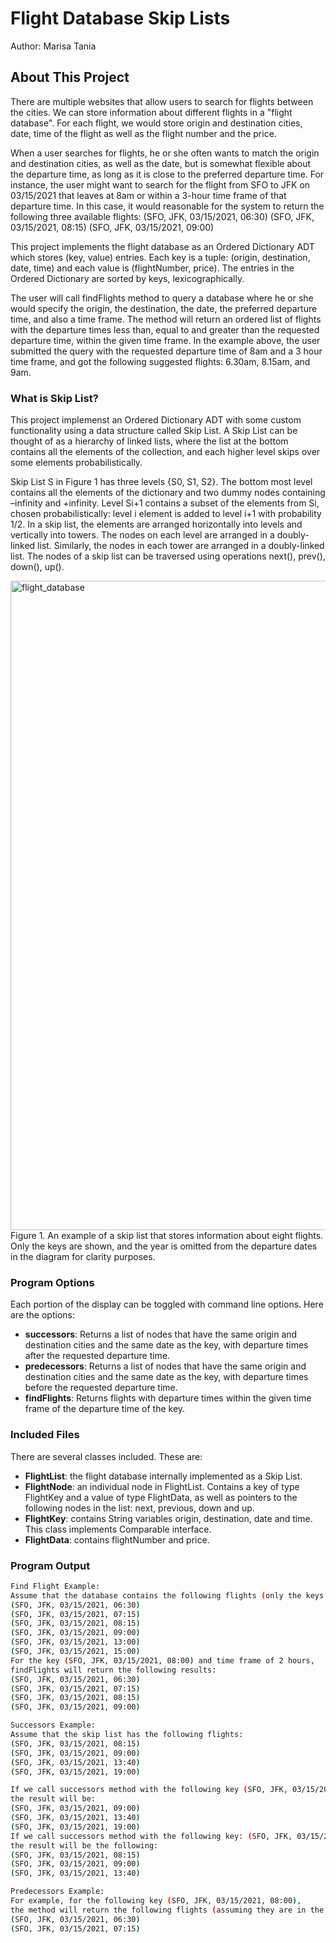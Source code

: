 # Flight Database Skip Lists
Author: Marisa Tania  

## About This Project
There are multiple websites that allow users to search for flights between the cities. We can store information about different flights in a "flight database". For each flight, we would store origin and destination cities, date, time of the flight as well as the flight number and the price.

When a user searches for flights, he or she often wants to match the origin and destination cities, as well as the date, but is somewhat flexible about the departure time, as long as it is close to the preferred departure time. For instance, the user might want to search for the flight from SFO to JFK on 03/15/2021 that leaves at 8am or within a 3-hour time frame of that departure time. In this case, it would reasonable for the system to return the following three available flights:
(SFO, JFK, 03/15/2021, 06:30) (SFO, JFK, 03/15/2021, 08:15) (SFO, JFK, 03/15/2021, 09:00)

This project implements the flight database as an Ordered Dictionary ADT which stores (key, value) entries. Each key is a tuple: (origin, destination, date, time) and each value is (flightNumber, price). The entries in the Ordered Dictionary are sorted by keys, lexicographically.

The user will call findFlights method to query a database where he or she would specify the origin, the destination, the date, the preferred departure time, and also a time frame. The method will return an ordered list of flights with the departure times less than, equal to and greater than the requested departure time, within the given time frame. In the example above, the user submitted the query with the requested departure time of 8am and a 3 hour time frame, and got the following suggested flights: 6.30am, 8.15am, and 9am.

### What is Skip List?
This project implemenst an Ordered Dictionary ADT with some custom functionality using a data structure called Skip List. A Skip List can be thought of as a hierarchy of linked lists, where the list at the bottom contains all the elements of the collection, and each higher level skips over some elements probabilistically.

Skip List S in Figure 1 has three levels {S0, S1, S2}. The bottom most level contains all the elements of the dictionary and two dummy nodes containing –infinity and +infinity. Level Si+1 contains a subset of the elements from Si, chosen probabilistically: level i element is added to level i+1 with probability 1/2. In a skip list, the elements are arranged horizontally into levels and vertically into towers. The nodes on each level are arranged in a doubly-linked list. Similarly, the nodes in each tower are arranged in a doubly-linked list. The nodes of a skip list can be traversed using operations next(), prev(), down(), up().

<img width="1039" alt="flight_database" src="https://user-images.githubusercontent.com/60201466/119555885-38559480-bd53-11eb-9e34-9a40c4c28196.png">
Figure 1. An example of a skip list that stores information about eight flights. Only the keys are shown, and the year is omitted from the departure dates in the diagram for clarity purposes.



### Program Options
Each portion of the display can be toggled with command line options. Here are the options:
- <b>successors</b>: Returns a list of nodes that have the same origin and destination cities and the same date as the key, with departure times after the requested departure time. 
- <b>predecessors</b>: Returns a list of nodes that have the same origin and destination cities and the same date as the key, with departure times before the requested departure time. 
- <b>findFlights</b>: Returns flights with departure times within the given time frame of the departure time of the key.


### Included Files
There are several classes included. These are:
   - <b>FlightList</b>: the flight database internally implemented as a Skip List.
   - <b>FlightNode</b>: an individual node in FlightList. Contains a key of type FlightKey and a value of type FlightData, as well as pointers to the following nodes in the list: next, previous, down and up. 
   - <b>FlightKey</b>: contains String variables origin, destination, date and time. This class implements Comparable interface.
   - <b>FlightData</b>: contains flightNumber and price. 
 

### Program Output 
```bash
Find Flight Example:
Assume that the database contains the following flights (only the keys are mentioned below):
(SFO, JFK, 03/15/2021, 06:30)
(SFO, JFK, 03/15/2021, 07:15)
(SFO, JFK, 03/15/2021, 08:15) 
(SFO, JFK, 03/15/2021, 09:00) 
(SFO, JFK, 03/15/2021, 13:00) 
(SFO, JFK, 03/15/2021, 15:00)
For the key (SFO, JFK, 03/15/2021, 08:00) and time frame of 2 hours, 
findFlights will return the following results:
(SFO, JFK, 03/15/2021, 06:30)
(SFO, JFK, 03/15/2021, 07:15)
(SFO, JFK, 03/15/2021, 08:15) 
(SFO, JFK, 03/15/2021, 09:00)

Successors Example:
Assume that the skip list has the following flights:
(SFO, JFK, 03/15/2021, 08:15) 
(SFO, JFK, 03/15/2021, 09:00) 
(SFO, JFK, 03/15/2021, 13:40) 
(SFO, JFK, 03/15/2021, 19:00)

If we call successors method with the following key (SFO, JFK, 03/15/2021, 08:15), 
the result will be:
(SFO, JFK, 03/15/2021, 09:00) 
(SFO, JFK, 03/15/2021, 13:40) 
(SFO, JFK, 03/15/2021, 19:00)
If we call successors method with the following key: (SFO, JFK, 03/15/2021, 08:00) that is not in the skip list, 
the result will be the following:
(SFO, JFK, 03/15/2021, 08:15) 
(SFO, JFK, 03/15/2021, 09:00) 
(SFO, JFK, 03/15/2021, 13:40)

Predecessors Example:
For example, for the following key (SFO, JFK, 03/15/2021, 08:00), 
the method will return the following flights (assuming they are in the flights file): 
(SFO, JFK, 03/15/2021, 06:30)
(SFO, JFK, 03/15/2021, 07:15)
```

